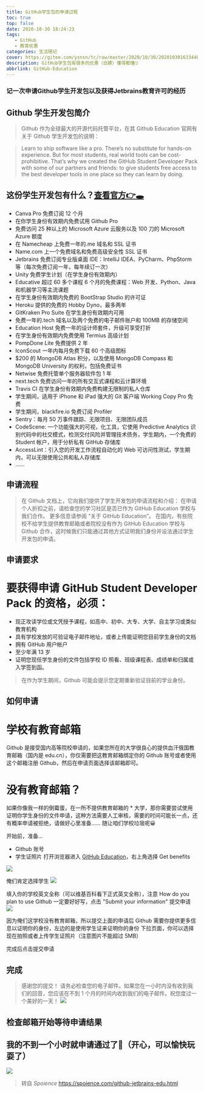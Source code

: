 ```yaml
---
title: GitHub学生包的申请过程
toc: true
top: false
date: 2020-10-30 18:24:23
tags: 
   - GitHub
   - 教育优惠
categories: 生活随记
cover: https://gitee.com/ysnsn/tc/raw/master/2020/10/30/20201030163344831.jpg
description: GitHub学生包有很多的优惠（白嫖）懂得都懂🙄
abbrlink: GitHub-Education
---
```


### 记一次申请Github学生开发包以及获得Jetbrains教育许可的经历

## Github 学生开发包简介
> Github 作为全球最大的开源代码托管平台，在其 Github Education 官网有关于 Github 学生开发包的说明：

> Learn to ship software like a pro. There’s no substitute for hands-on experience. But for most students, real world tools can be cost-prohibitive. That’s why we created the GitHub Student Developer Pack with some of our partners and friends: to give students free access to the best developer tools in one place so they can learn by doing.
## 这份学生开发包有什么？[查看官方👉🕳](https://education.github.com/pack?sort=popularity)
- Canva Pro 免费订阅 12 个月
- 在你学生身份有效期内免费试用 Github Pro
- 免费访问 25 种以上的 Microsoft Azure 云服务以及 100 刀的 Microsoft Azure 额度
- 在 Namecheap 上免费一年的.me 域名和 SSL 证书
- Name.com 上一个免费域名和免费高级安全性 SSL 证书
- Jetbrains 免费订阅专业版桌面 IDE：IntelliJ IDEA、PyCharm、PhpStorm 等（每次免费订阅一年，每年续订一次）
- Unity 免费学生计划（在学生身份有效期内）
- Educative 超过 60 多个课程 6 个月的免费课程：Web 开发、Python、Java 和机器学习等主流课题
- 在学生身份有效期内免费的 BootStrap Studio 的许可证
- Heroku 提供的免费的 Hobby Dyno，最多两年
- GitKraken Pro Suite 在学生身份有效期内可用
- 免费一年的.tech 域名以及两个免费的电子邮件账户和 100MB 的存储空间
- Education Host 免费一年的设计师套件，升级可享受打折
- 在学生身份有效期内免费使用 Termius 高级计划
- PompDone Lite 免费提供 2 年
- IconScout 一年内每月免费下载 60 个高级图标
- $200 的 MongoDB Atlas 积分，以及使用 MongoDB Compass 和 MongoDB University 的权利，包括免费证书
- Netwise 免费托管单个服务器软件包 1 年
- next.tech 免费访问一年的所有交互式课程和云计算环境
- Travis CI 在学生身份有效期内免费构建无限制的私人仓库
- 学生期间，适用于 iPhone 和 iPad 强大的 Git 客户端 Working Copy Pro 免费
- 学生期间，blackfire.io 免费订阅 Profiler
- Sentry：每月 50 万事件跟踪、无限项目、无限团队成员
- CodeScene: 一个功能强大的可视，化工具，它使用 Predictive Analytics 识别代码中的社交模式，检测交付风险并管理技术债务，学生期内，一个免费的 Student 帐户，用于分析私有 GitHub 存储库
- AccessLint：引入您的开发工作流程自动化的 Web 可访问性测试，学生期内，可以无限使用公共和私人存储库
- ……
## 申请流程

> 在 Github 文档上，它向我们提供了学生开发包的申请流程和介绍：
> 在申请个人折扣之前，请检查您的学习社区是否已作为 GitHub Education 学校与我们合作。 更多信息请参阅 “关于 GitHub Education”。
> 在国内，有些院校不给学生提供教育邮箱或者院校没有作为 GitHub Education 学校与 Github 合作，这时候我们只能通过其他方式证明我们身份并设法通过学生开发包的申请。
## 申请要求
# 要获得申请 GitHub Student Developer Pack 的资格，必须：
- 现正攻读学位或文凭授予课程，如高中、初中、大专、大学、自主学习或类似教育机构
- 具有学校发放的可验证电子邮件地址，或者上传能证明您目前学生身份的文档
- 拥有 GitHub 用户帐户
- 至少年满 13 岁
- 证明您现任学生身份的文件包括学校 ID 照看、班级课程表、成绩单和归属或入学签到函。

> 在作为学生期间，Github 可能会提示您定期重新验证目前的学业身份。

## 如何申请
# 学校有教育邮箱
Github 是接受国内高等院校申请的，如果您所在的大学很良心的提供血汗俄国教育邮箱（国内是 edu.cn），你仅需要把这教育邮箱绑定你的 Github 账号或者使用这个邮箱注册 Github，然后在申请页面选择该邮箱即可。
# 没有教育邮箱？
如果你像我一样的倒霉蛋，在一所不提供教育邮箱的 * 大学，那你需要尝试使用证明你学生身份的文件申请，这种方法需要人工审核，需要的时间可能长一点，还有概率申请被拒绝，请做好心里准备…… 随让咱们学校垃圾呢😀

开始前，准备…
- Github 账号
- 学生证照片
打开浏览器进入 [GitHub Education](https://education.github.com/pack#offers)，右上角选择 Get benefits

![](https://cdn.jsdelivr.net/gh/Ysnsn/img@latest/2020/10/30/8c2cfa57b60629916e4544613c2a0c1d.png)

俺们肯定选择学生
![](https://cdn.jsdelivr.net/gh/Ysnsn/img@latest/2020/10/30/dbf365582940b58cde89e4cc58509fee.png)

填入你的学校英文全称（可以维基百科看下正式英文全称），注意 How do you plan to use Github 一定要好好写，点击 "Submit your information" 提交申请
![](https://cdn.jsdelivr.net/gh/Ysnsn/img@latest/2020/10/30/9140f434270dd1485cf7f05c57d2ed4c.png)

因为俺们这学校没有教育邮箱，所以提交上面的申请后 Github 需要你提供更多信息以证明你的身份，左边的是使用学生证来证明你的身份
下拉页面，你可以选择现在拍照或者上传学生证照片（注意图片不能超过 5MB）

完成后点击提交申请

## 完成

> 感谢您的提交！ 请务必检查您的电子邮件。如果您在一小时内没有收到我们的回音，您应该在不到 1 个月的时间内收到我们的电子邮件。祝您度过一个美好的一天！
![](https://cdn.jsdelivr.net/gh/Ysnsn/img@latest/2020/10/30/6a8e8e78edd30ec7c17f145376c2b1e3.png)

## 检查邮箱开始等待申请结果
## 我的不到一个小时就申请通过了💌（开心，可以愉快玩耍了）

![](https://cdn.jsdelivr.net/gh/Ysnsn/img@latest/2020/10/30/22d31aeb218decfbb0457b50df03eb1c.png)

> 转自 *Spoience*  https://spoience.com/github-jetbrains-edu.html
